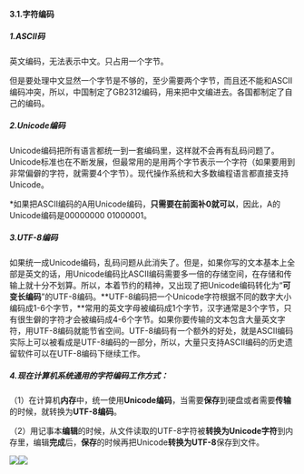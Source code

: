 #### 3.1.字符编码

##### **1.ASCII码**

英文编码，无法表示中文。只占用一个字节。

但是要处理中文显然一个字节是不够的，至少需要两个字节，而且还不能和ASCII编码冲突，所以，中国制定了GB2312编码，用来把中文编进去。各国都制定了自己的编码。

##### **2.Unicode编码**

Unicode编码把所有语言都统一到一套编码里，这样就不会再有乱码问题了。Unicode标准也在不断发展，但最常用的是用两个字节表示一个字符（如果要用到非常偏僻的字符，就需要4个字节）。现代操作系统和大多数编程语言都直接支持Unicode。

\*如果把ASCII编码的A用Unicode编码，**只需要在前面补0就可以**，因此，A的Unicode编码是00000000 01000001。

##### **3.UTF-8编码**

如果统一成Unicode编码，乱码问题从此消失了。但是，如果你写的文本基本上全部是英文的话，用Unicode编码比ASCII编码需要多一倍的存储空间，在存储和传输上就十分不划算。所以，本着节约的精神，又出现了把Unicode编码转化为“**可变长编码**”的UTF-8编码。**UTF-8编码把一个Unicode字符根据不同的数字大小编码成1-6个字节，**常用的英文字母被编码成1个字节，汉字通常是3个字节，只有很生僻的字符才会被编码成4-6个字节。如果你要传输的文本包含大量英文字符，用UTF-8编码就能节省空间。UTF-8编码有一个额外的好处，就是ASCII编码实际上可以被看成是UTF-8编码的一部分，所以，大量只支持ASCII编码的历史遗留软件可以在UTF-8编码下继续工作。

##### 4.**现在计算机系统通用的字符编码工作方式：**

（1）在计算机**内存**中，统一使用**Unicode编码**，当需要**保存**到硬盘或者需要**传输**的时候，就转换为**UTF-8编码**。

（2）用记事本**编辑**的时候，从文件读取的UTF-8字符被**转换为Unicode字符**到内存里，编辑**完成**后，**保存**的时候再把Unicode**转换为UTF-8**保存到文件。

![](https://cdn.liaoxuefeng.com/cdn/files/attachments/001387245992536e2ba28125cf04f5c8985dbc94a02245e000/0)![](https://cdn.liaoxuefeng.com/cdn/files/attachments/001387245979827634fd6204f9346a1ae6358d9ed051666000/0)

